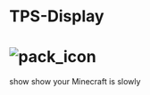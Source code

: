 # TPS-Display
# ![pack_icon](https://user-images.githubusercontent.com/86919167/173964866-a947e844-258b-4f4e-a4e8-382c9024b5de.png=160x160)
show show your Minecraft is slowly
